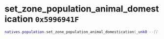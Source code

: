 # set_zone_population_animal_domestication `0x5996941F`

```lua
natives.population.set_zone_population_animal_domestication(_unk0 --[[ integer ]], _unk1 --[[ integer ]])
```